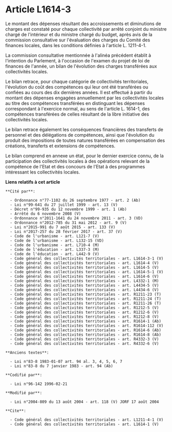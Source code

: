 # Article L1614-3

Le montant des dépenses résultant des accroissements et diminutions de charges est constaté pour chaque collectivité par
arrêté conjoint du ministre chargé de l'intérieur et du ministre chargé du budget, après avis de la commission consultative
sur l'évaluation des charges du Comité des finances locales, dans les conditions définies à l'article L. 1211-4-1. 

La commission consultative mentionnée à l'alinéa précédent établit à l'intention du Parlement, à l'occasion de l'examen du
projet de loi de finances de l'année, un bilan de l'évolution des charges transférées aux collectivités locales. 

Le bilan retrace, pour chaque catégorie de collectivités territoriales, l'évolution du coût des compétences qui leur ont été
transférées ou confiées au cours des dix dernières années. Il est effectué à partir du montant des dépenses engagées
annuellement par les collectivités locales au titre des compétences transférées en distinguant les dépenses correspondant à
l'exercice normal, au sens de l'article L. 1614-1, des compétences transférées de celles résultant de la libre initiative des
collectivités locales. 

Le bilan retrace également les conséquences financières des transferts de personnel et des délégations de compétences, ainsi
que l'évolution du produit des impositions de toutes natures transférées en compensation des créations, transferts et
extensions de compétences. 

Le bilan comprend en annexe un état, pour le dernier exercice connu, de la participation des collectivités locales à des
opérations relevant de la compétence de l'Etat et des concours de l'Etat à des programmes intéressant les collectivités
locales.

**Liens relatifs à cet article**

	**Cité par**:

	  - Ordonnance n°77-1102 du 26 septembre 1977 - art. 2 (Ab)
	  - Loi n°99-641 du 27 juillet 1999 - art. 13 (V)
	  - Décret n°99-935 du 12 novembre 1999 - art. 1 (Ab)
	  - Arrêté du 6 novembre 2008 (V)
	  - Ordonnance n°2011-1641 du 24 novembre 2011 - art. 3 (VD)
	  - Ordonnance n°2012-785 du 31 mai 2012 - art. 9 (V)
	  - Loi n°2015-991 du 7 août 2015 - art. 133 (V)
	  - Loi n°2017-257 du 28 février 2017 - art. 37 (V)
	  - Code de l'urbanisme - art. L121-7 (V)
	  - Code de l'urbanisme - art. L132-15 (VD)
	  - Code de l'urbanisme - art. L710-4 (M)
	  - Code de l'éducation - art. L337-3 (M)
	  - Code de l'éducation - art. L442-9 (V)
	  - Code général des collectivités territoriales - art. L1614-3-1 (V)
	  - Code général des collectivités territoriales - art. L1614-4 (V)
	  - Code général des collectivités territoriales - art. L1614-5 (V)
	  - Code général des collectivités territoriales - art. L1614-5-1 (V)
	  - Code général des collectivités territoriales - art. L1614-6 (V)
	  - Code général des collectivités territoriales - art. L4332-1 (M)
	  - Code général des collectivités territoriales - art. L4434-5 (V)
	  - Code général des collectivités territoriales - art. L4434-6 (V)
	  - Code général des collectivités territoriales - art. R1211-23 (T)
	  - Code général des collectivités territoriales - art. R1211-24 (T)
	  - Code général des collectivités territoriales - art. R1211-26 (T)
	  - Code général des collectivités territoriales - art. R1212-5 (V)
	  - Code général des collectivités territoriales - art. R1212-6 (V)
	  - Code général des collectivités territoriales - art. R1212-8 (V)
	  - Code général des collectivités territoriales - art. R1614-1 (Ab)
	  - Code général des collectivités territoriales - art. R1614-112 (V)
	  - Code général des collectivités territoriales - art. R1614-6 (Ab)
	  - Code général des collectivités territoriales - art. R1614-8 (Ab)
	  - Code général des collectivités territoriales - art. R4332-3 (V)
	  - Code général des collectivités territoriales - art. R4332-6 (V)

	**Anciens textes**:

	  - Loi n°83-8 1983-01-07 art. 94 al. 3, 4, 5, 6, 7
	  - Loi n°83-8 du 7 janvier 1983 - art. 94 (Ab)

	**Codifié par**:

	  - Loi n°96-142 1996-02-21

	**Modifié par**:

	  - Loi n°2004-809 du 13 août 2004 - art. 118 (V) JORF 17 août 2004

	**Cite**:

	  - Code général des collectivités territoriales - art. L1211-4-1 (V)
	  - Code général des collectivités territoriales - art. L1614-1 (V)
